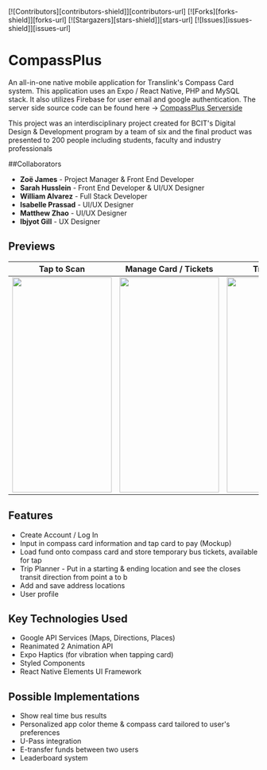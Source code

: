 [![Contributors][contributors-shield]][contributors-url]
[![Forks][forks-shield]][forks-url]
[![Stargazers][stars-shield]][stars-url]
[![Issues][issues-shield]][issues-url]

# CompassPlus

An all-in-one native mobile application for Translink's Compass Card system. This application uses an Expo / React Native, PHP and MySQL stack. It also utilizes Firebase for user email and google authentication. The server side source code can be found here -> [CompassPlus Serverside](https://github.com/wilyyy/CompassPlus-Serverside)

This project was an interdisciplinary project created for BCIT's Digital Design & Development program by a team of six and the final product was presented to 200 people including students, faculty and industry professionals

##Collaborators
- **Zoë James** - Project Manager & Front End Developer
- **Sarah Husslein** - Front End Developer & UI/UX Designer
- **William Alvarez** - Full Stack Developer
- **Isabelle Prassad** - UI/UX Designer
- **Matthew Zhao** - UI/UX Designer
- **Ibjyot Gill** - UX Designer

## Previews
Tap to Scan            |  Manage Card / Tickets  |  Trip Planner 
:-------------------------:|:-------------------------:|:-------------------------:
<img src="https://media.giphy.com/media/MnmYbfuA9ULhJwQnrH/giphy.gif" width="200" height="433" />  |  <img src="https://media.giphy.com/media/aY3WzzmU7m6jYQTjoy/giphy.gif" width="200" height="433" /> |  <img src="https://media.giphy.com/media/FsS49gY5urfgc7t6FX/giphy.gif" width="200" height="433" /> 

## Features 
- Create Account / Log In
- Input in compass card information and tap card to pay (Mockup)
- Load fund onto compass card and store temporary bus tickets, available for tap
- Trip Planner - Put in a starting & ending location and see the closes transit direction from point a to b
- Add and save address locations
- User profile

## Key Technologies Used
- Google API Services (Maps, Directions, Places)
- Reanimated 2 Animation API
- Expo Haptics (for vibration when tapping card)
- Styled Components
- React Native Elements UI Framework

## Possible Implementations
- Show real time bus results
- Personalized app color theme & compass card tailored to user's preferences
- U-Pass integration
- E-transfer funds between two users
- Leaderboard system
